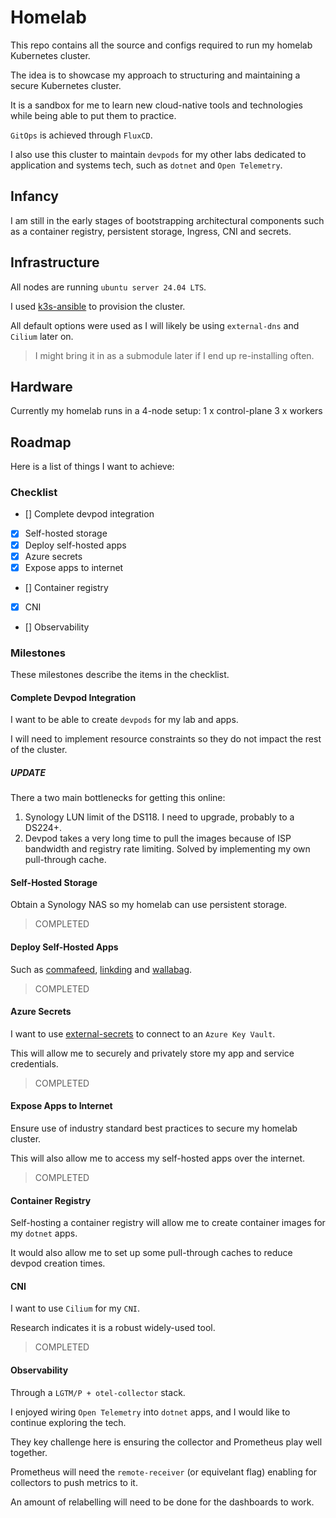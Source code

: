 # Homelab

This repo contains all the source and configs required to run my homelab Kubernetes cluster.

The idea is to showcase my approach to structuring and maintaining a secure Kubernetes cluster.

It is a sandbox for me to learn new cloud-native tools and technologies while being able to put them to practice.

`GitOps` is achieved through `FluxCD`.

I also use this cluster to maintain `devpods` for my other labs dedicated to application and systems tech, such as `dotnet` and `Open Telemetry`.

## Infancy

I am still in the early stages of bootstrapping architectural components such as a container registry, persistent storage, Ingress, CNI and secrets.

## Infrastructure

All nodes are running `ubuntu server 24.04 LTS`.

I used [k3s-ansible](https://github.com/k3s-io/k3s-ansible) to provision the cluster.

All default options were used as I will likely be using `external-dns` and `Cilium` later on.

> I might bring it in as a submodule later if I end up re-installing often.

## Hardware

Currently my homelab runs in a 4-node setup:
1 x control-plane
3 x workers

## Roadmap

Here is a list of things I want to achieve:

### Checklist

- [] Complete devpod integration
- [x] Self-hosted storage
- [x] Deploy self-hosted apps
- [x] Azure secrets
- [x] Expose apps to internet
- [] Container registry
- [x] CNI
- [] Observability

### Milestones

These milestones describe the items in the checklist.

#### Complete Devpod Integration

I want to be able to create `devpods` for my lab and apps.

I will need to implement resource constraints so they do not impact the rest of the cluster.

##### UPDATE

There a two main bottlenecks for getting this online:
1. Synology LUN limit of the DS118. I need to upgrade, probably to a DS224+.
2. Devpod takes a very long time to pull the images because of ISP bandwidth and registry rate limiting. Solved by implementing my own pull-through cache.

#### Self-Hosted Storage

Obtain a Synology NAS so my homelab can use persistent storage.

> COMPLETED

#### Deploy Self-Hosted Apps

Such as [commafeed](https://www.commafeed.com/#/welcome), [linkding](https://github.com/sissbruecker/linkding) and [wallabag](https://wallabag.org/).

> COMPLETED

#### Azure Secrets

I want to use [external-secrets](https://external-secrets.io/latest/) to connect to an `Azure Key Vault`.

This will allow me to securely and privately store my app and service credentials.

> COMPLETED

#### Expose Apps to Internet

Ensure use of industry standard best practices to secure my homelab cluster.

This will also allow me to access my self-hosted apps over the internet.

> COMPLETED

#### Container Registry

Self-hosting a container registry will allow me to create container images for my `dotnet` apps.

It would also allow me to set up some pull-through caches to reduce devpod creation times.

#### CNI

I want to use `Cilium` for my `CNI`.

Research indicates it is a robust widely-used tool.

> COMPLETED

#### Observability

Through a `LGTM/P + otel-collector` stack.

I enjoyed wiring `Open Telemetry` into `dotnet` apps, and I would like to continue exploring the tech.

They key challenge here is ensuring the collector and Prometheus play well together.

Prometheus will need the `remote-receiver` (or equivelant flag) enabling for collectors to push metrics to it.

An amount of relabelling will need to be done for the dashboards to work.
